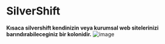# SilverShift

**Kısaca silvershift kendinizin veya kurumsal web sitelerinizi barındırabileceginiz bir kolonidir.**
![image](https://github.com/SilverShift/.github/assets/102306313/ded94a51-dc4a-496f-9e2a-f606cc7531f2)
